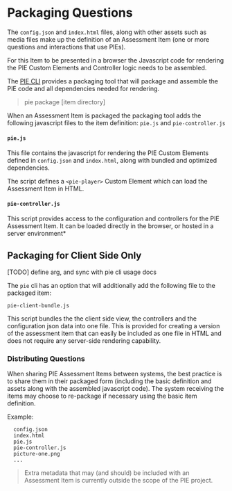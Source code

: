 # Packaging Questions


The `config.json` and `index.html` files, along with other assets such as media files make up the definition of an Assessment Item (one or more questions and interactions that use PIEs).

For this Item to be presented in a browser the Javascript code for rendering the PIE Custom Elements and Controller logic needs to be assembled.

The [PIE CLI](https://github.com/PieLabs/pie-cli) provides a packaging tool that will package and assemble the PIE code and all dependencies needed for rendering. 

> pie package [item directory]

When an Assessment Item is packaged the packaging tool adds the following javascript files to the item definition: `pie.js` and `pie-controller.js`



#### `pie.js`

This file contains the javascript for rendering the PIE Custom Elements defined in `config.json` and `index.html`, along with bundled and optimized dependencies. 

The script defines a `<pie-player>` Custom Element which can load the Assessment Item in HTML.


#### `pie-controller.js`

This script provides access to the configuration and controllers for the PIE Assessment Item. 
It can be loaded directly in the browser, or hosted in a server environment*

## Packaging for Client Side Only

[TODO] define arg, and sync with pie cli usage docs

The `pie` cli has an option that will additionally add the following file to the packaged item:

`pie-client-bundle.js` 

This script bundles the the client side view, the controllers and the configuration json data into one file. This is provided for creating a version of the assessment item that can easily be included as one file in HTML and does not require any server-side rendering capability.

### Distributing Questions

When sharing PIE Assessment Items between systems, the best practice is to share them in their packaged form (including the basic definition and assets along with the assembled javascript code). The system receiving the items may choose to re-package if necessary using the basic item definition.


Example:
```
  config.json
  index.html
  pie.js
  pie-controller.js
  picture-one.png
  ...
```


> Extra metadata that may (and should) be included with an Assessment Item is currently outside the scope of the PIE project.



